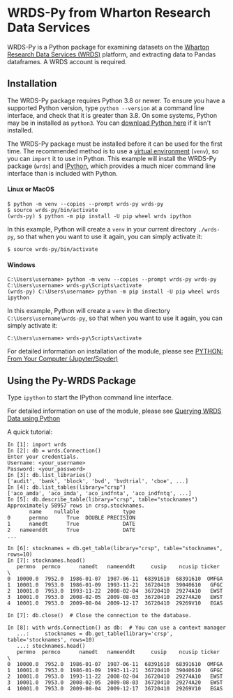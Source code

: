 # WRDS-Py from Wharton Research Data Services

WRDS-Py is a Python package for examining datasets on the [Wharton Research Data Services (WRDS)](https://wrds-www.wharton.upenn.edu) platform, and extracting data to Pandas dataframes. A WRDS account is required.

## Installation

The WRDS-Py package requires Python 3.8 or newer. To ensure you have a supported Python version, type `python --version` at a command line interface, and check that it is greater than 3.8. On some systems, Python may be in installed as `python3`. You can [download Python here](https://www.python.org/downloads/) if it isn't installed.

The WRDS-Py package must be installed before it can be used for the first time. The recommended method is to use a [virtual environment](https://packaging.python.org/en/latest/guides/installing-using-pip-and-virtual-environments/) (`venv`), so you can `import` it to use in Python. This example will install the WRDS-Py package (`wrds`) and [IPython](https://ipython.org/), which provides a much nicer command line interface than is included with Python.

#### Linux or MacOS

```
$ python -m venv --copies --prompt wrds-py wrds-py
$ source wrds-py/bin/activate
(wrds-py) $ python -m pip install -U pip wheel wrds ipython
```

In this example, Python will create a `venv` in your current directory `./wrds-py`, so that when you want to use it again, you can simply activate it:

```
$ source wrds-py/bin/activate
```

#### Windows

```
C:\Users\username> python -m venv --copies --prompt wrds-py wrds-py
C:\Users\username> wrds-py\Scripts\activate
(wrds-py) C:\Users\username> python -m pip install -U pip wheel wrds ipython
```

In this example, Python will create a `venv` in the directory `C:\Users\username\wrds-py`, so that when you want to use it again, you can simply activate it:

```
C:\Users\username> wrds-py\Scripts\activate
```

For detailed information on installation of the module, please see [PYTHON: From Your Computer (Jupyter/Spyder)](https://wrds-www.wharton.upenn.edu/pages/support/programming-wrds/programming-python/python-from-your-computer/)

## Using the Py-WRDS Package

Type `ipython` to start the IPython command line interface.

For detailed information on use of the module, please see [Querying WRDS Data using Python](https://wrds-www.wharton.upenn.edu/pages/support/programming-wrds/programming-python/querying-wrds-data-python/)

A quick tutorial:

```
In [1]: import wrds
In [2]: db = wrds.Connection()
Enter your credentials.
Username: <your_username>
Password: <your_password>
In [3]: db.list_libraries()
['audit', 'bank', 'block', 'bvd', 'bvdtrial', 'cboe', ...]
In [4]: db.list_tables(library="crsp")
['aco_amda', 'aco_imda', 'aco_indfnta', 'aco_indfntq', ...]
In [5]: db.describe_table(library="crsp", table="stocknames")
Approximately 58957 rows in crsp.stocknames.
       name    nullable              type
0      permno      True  DOUBLE PRECISION
1      namedt      True              DATE
2   nameenddt      True              DATE
...

In [6]: stocknames = db.get_table(library="crsp", table="stocknames", rows=10)
In [7]: stocknames.head()
   permno  permco      namedt   nameenddt     cusip    ncusip ticker  \
0  10000.0  7952.0  1986-01-07  1987-06-11  68391610  68391610  OMFGA
1  10001.0  7953.0  1986-01-09  1993-11-21  36720410  39040610   GFGC
2  10001.0  7953.0  1993-11-22  2008-02-04  36720410  29274A10   EWST
3  10001.0  7953.0  2008-02-05  2009-08-03  36720410  29274A20   EWST
4  10001.0  7953.0  2009-08-04  2009-12-17  36720410  29269V10   EGAS

In [7]: db.close()  # Close the connection to the database.

In [8]: with wrds.Connection() as db:  # You can use a context manager
   ...:     stocknames = db.get_table(library='crsp', table='stocknames', rows=10)
   ...: stocknames.head()
   permno  permco      namedt   nameenddt     cusip    ncusip ticker  \
0  10000.0  7952.0  1986-01-07  1987-06-11  68391610  68391610  OMFGA
1  10001.0  7953.0  1986-01-09  1993-11-21  36720410  39040610   GFGC
2  10001.0  7953.0  1993-11-22  2008-02-04  36720410  29274A10   EWST
3  10001.0  7953.0  2008-02-05  2009-08-03  36720410  29274A20   EWST
4  10001.0  7953.0  2009-08-04  2009-12-17  36720410  29269V10   EGAS
```
